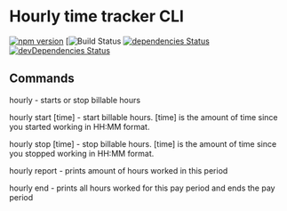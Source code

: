 # Hourly time tracker CLI
[![npm version](https://badge.fury.io/js/hourly-cli.svg)](https://badge.fury.io/js/hourly-cli)
[![Build Status](https://ci.johnstonjacob.com/api/badges/johnstonjacob/hourly-cli/status.svg)
[![dependencies Status](https://david-dm.org/johnstonjacob/hourly-cli/status.svg)](https://david-dm.org/johnstonjacob/hourly-cli)
[![devDependencies Status](https://david-dm.org/johnstonjacob/hourly-cli/dev-status.svg)](https://david-dm.org/johnstonjacob/hourly-cli?type=dev)

## Commands
hourly - starts or stop billable hours

hourly start [time] - start billable hours. [time] is the amount of time since you started working in HH:MM format.

hourly stop [time] - stop billable hours. [time] is the amount of time since you stopped working in HH:MM format.

hourly report - prints amount of hours worked in this period

hourly end - prints all hours worked for this pay period and ends the pay period

